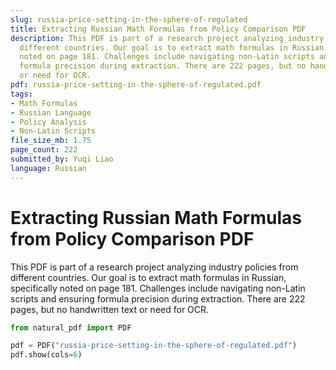 ```yaml
---
slug: russia-price-setting-in-the-sphere-of-regulated
title: Extracting Russian Math Formulas from Policy Comparison PDF
description: This PDF is part of a research project analyzing industry policies from
  different countries. Our goal is to extract math formulas in Russian, specifically
  noted on page 181. Challenges include navigating non-Latin scripts and ensuring
  formula precision during extraction. There are 222 pages, but no handwritten text
  or need for OCR.
pdf: russia-price-setting-in-the-sphere-of-regulated.pdf
tags:
- Math Formulas
- Russian Language
- Policy Analysis
- Non-Latin Scripts
file_size_mb: 1.75
page_count: 222
submitted_by: Yuqi Liao
language: Russian
---
```

# Extracting Russian Math Formulas from Policy Comparison PDF

This PDF is part of a research project analyzing industry policies from different countries. Our goal is to extract math formulas in Russian, specifically noted on page 181. Challenges include navigating non-Latin scripts and ensuring formula precision during extraction. There are 222 pages, but no handwritten text or need for OCR.

```python
from natural_pdf import PDF

pdf = PDF("russia-price-setting-in-the-sphere-of-regulated.pdf")
pdf.show(cols=6)
```